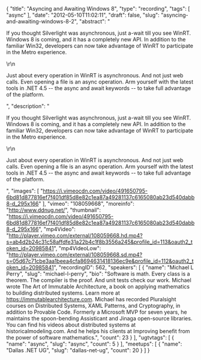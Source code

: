 {
  "title": "Asyncing and Awaiting Windows 8",
  "type": "recording",
  "tags": [
    "async"
  ],
  "date": "2012-05-10T11:02:11",
  "draft": false,
  "slug": "asyncing-and-awaiting-windows-8-2",
  "abstract": "<p>If you thought Silverlight was asynchronous, just a-wait till you see WinRT. Windows 8 is coming, and it has a completely new API. In addition to the familiar Win32, developers can now take advantage of WinRT to participate in the Metro experience.</p>\r\n<p>Just about every operation in WinRT is asynchronous. And not just web calls. Even opening a file is an async operation. Arm yourself with the latest tools in .NET 4.5 -- the async and await keywords -- to take full advantage of the platform.</p>",
  "description": "<p>If you thought Silverlight was asynchronous, just a-wait till you see WinRT. Windows 8 is coming, and it has a completely new API. In addition to the familiar Win32, developers can now take advantage of WinRT to participate in the Metro experience.</p>\r\n<p>Just about every operation in WinRT is asynchronous. And not just web calls. Even opening a file is an async operation. Arm yourself with the latest tools in .NET 4.5 -- the async and await keywords -- to take full advantage of the platform.</p>",
  "images": [
    "https://i.vimeocdn.com/video/491650795-6bd81d877816ef7f401df85d8e82c1ea87a49281137c6165080ab23d540dabb8-d_295x166"
  ],
  "vimeo": "108059668",
  "moreinfo": "http://www.ddnug.net/",
  "thumbnail": "https://i.vimeocdn.com/video/491650795-6bd81d877816ef7f401df85d8e82c1ea87a49281137c6165080ab23d540dabb8-d_295x166",
  "mp4Video": "http://player.vimeo.com/external/108059668.hd.mp4?s=ab4d2b24c31c58affdfe31a22b4c1f8b3556a245&profile_id=113&oauth2_token_id=20985841",
  "mp4VideoLow": "http://player.vimeo.com/external/108059668.sd.mp4?s=05d67c71cbe3aa1beea4cfa8694631418136ec9e&profile_id=112&oauth2_token_id=20985841",
  "recordingID": 562,
  "speakers": [
    {
      "name": "Michael L Perry",
      "slug": "michael-l-perry",
      "bio": "Software is math. Every class is a theorem. The compiler is the proof. And unit tests check our work. Michael wrote The Art of Immutable Architecture, a book on applying mathematics to building distributed systems. Learn more at https://immutablearchitecture.com. Michael has recorded Pluralsight courses on Distributed Systems, XAML Patterns, and Cryptography, in addition to Provable Code. Formerly a Microsoft MVP for seven years, he maintains the spoon-bending Assisticant and Jinaga open-source libraries. You can find his videos about distributed systems at historicalmodeling.com. And he helps his clients at Improving benefit from the power of software mathematics.",
      "count": 23
    }
  ],
  "ugtvtags": [
    {
      "name": "async",
      "slug": "async",
      "count": 5
    }
  ],
  "meetups": [
    {
      "name": "Dallas .NET UG",
      "slug": "dallas-net-ug",
      "count": 20
    }
  ]
}